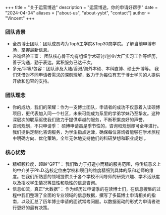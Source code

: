 +++
title = "关于运营博途"
description = "运营博途，你的申请好帮手"
date = "2024-04-04"
aliases = ["about-us", "about-yybt", "contact"]
author = "Vincent"
+++

### 团队背景
* 全员博士团队：团队成员均为Top5工学院&Top30商学院。了解当前申博市场，掌握最新信息。
* 咨询经验丰富： 团队核心骨干均有组织学术研讨/创业/大厂实习工作等经历，善于沟通，勤于表达。累积服务已达千次。
* 多元/平等/包容：团队涉及大陆/香港/海外本硕、本科直博、硕士升博等。 我们凭借对不同申请者需求的深刻理解，致力于为每位有志于博士学习的人提供开放和包容的支持。
### 团队理念
* 你的成功，我们的荣耀：作为一支博士团队，申请者的成功不仅意着入读硕博项目，更代表加入同一个社区，未来可能成为系里的学弟学妹乃至挚友。这种深层次的联系驱使我们致力于提供卓越的服务，不断积累良好的声誉。
* 咨询规划，不只申请季： 硕博申请虽是季节性的，咨询和规划却可全年进行。我们提供定制化咨询服务，为学生指点迷津，确保每位咨询者能够在学术旅程中明确方向、优化策略，全年无休地支持他们的科研梦想和职业规划 。

### 核心优势
* 精细颗粒度，超越“GPT”： 我们致力于打造小而精的服务范围，将传统意义上的中介关于Ph.D.选校定位由学校和项目的维度精细到具体的系和老师的维度。在我们所熟悉的领域提供关于各个学校不同导师的研究兴趣、学术活跃度以及招收学生情况等显性和隐性的信息咨询。
* 信息如流，真正“大数据”： 作为经历过申请季的在读博士们，在信息搜集的过程中我们整理了全面的专业领域的信息数据，撰写了多篇博士申请相关的指南，以及汇总了历年博士申请的面试常考问题。以数据驱动的形式为申请者进行更好的最有决策。
